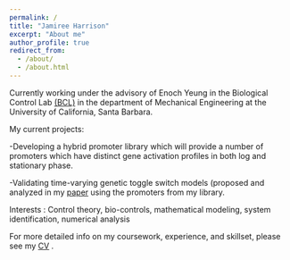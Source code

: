 ```yaml
---
permalink: /
title: "Jamiree Harrison"
excerpt: "About me"
author_profile: true
redirect_from: 
  - /about/
  - /about.html
---
```


Currently working under the advisory of Enoch Yeung in the Biological Control Lab [(BCL)](https://yeung.me.ucsb.edu/) in the department of Mechanical Engineering at the University of California, Santa Barbara. 

My current projects:

-Developing a hybrid promoter library which will provide a number of promoters which have distinct gene activation profiles in both log and stationary phase.  

-Validating time-varying genetic toggle switch models (proposed and analyzed in my [paper](paper1.pdf) using the promoters from my library.

Interests : Control theory, bio-controls, mathematical modeling, system identification, numerical analysis

For more detailed info on my coursework, experience, and skillset, please see my [CV](http://jamiree.github.io/files/CV_Jamiree_Harrison.pdf) . 
